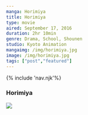 ```yaml
--- 
manga: Horimiya
title: Horimiya
type: movie
aired: September 17, 2016
duration: 2hr 10min
genre: Drama, School, Shounen
studio: Kyoto Animation
mangaimg: /img/horimiya.jpg 
image: /img/horimiya.jpg 
tags: ["post","featured"]
---
```

<link rel="stylesheet" href="/style/style.css">
{% include 'nav.njk'%}
<h3 class="blog-title">Horimiya</h3>
<img src="/img/Horimiya.jpg" class="blog-image">
  


